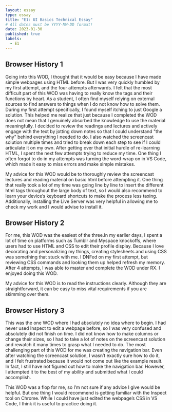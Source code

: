 ```yaml
---
layout: essay
type: essay
title: "E1: UI Basics Technical Essay"
# All dates must be YYYY-MM-DD format!
date: 2023-01-30
published: true
labels:
  - E1
---
```


## Browser History 1
Going into this WOD, I thought that it would be easy because I have made simple webpages using HTML before. But I was very quickly humbled by my first attempt, and the four attempts afterwards. I felt that the most difficult part of this WOD was having to really know the tags and their functions by heart. As a student, I often find myself relying on external sources to find answers to things when I do not know how to solve them. During my first attempt specifically, I found myself itching to just Google a solution. This helped me realize that just because I completed the WOD does not mean that I genuinely absorbed the knowledge to use the material meaningfully. I decided to review the readings and lectures and actively engage with the text by jotting down notes so that I could understand "the why" behind everything I needed to do. I also watched the screencast solution multiple times and tried to break down each step to see if I could articulate it on my own. After getting over that initial hurdle of re-learning HTML, I spent the next few attempts trying to reduce my time. One thing I often forgot to do in my attempts was turning the word-wrap on in VS Code, which made it easy to miss errors and make simple mistakes.

My advice for this WOD would be to thoroughly review the screencast lectures and reading material on basic html before attempting it. One thing that really took a lot of my time was going line by line to insert the different html tags throughout the large body of text, so I would also recommend to learn your device’s keyboard shortcuts to make the process less taxing. Additionally, installing the Live Server was very helpful in allowing me to check my work and I would advise to install it.

## Browser History 2
For me, this WOD was the easiest of the three.In my earlier days, I spent a lot of time on platforms such as Tumblr and Myspace knockoffs, where users had to use HTML and CSS to edit their profile display. Because I love decorating and personalizing my things, creating stylesheets and using CSS was something that stuck with me. I DNFed on my first attempt, but reviewing CSS commands and looking them up helped refresh my memory. After 4 attempts, I was able to master and complete the WOD under RX. I enjoyed doing this WOD. 

My advice for this WOD is to read the instructions clearly. Although they are straightforward, it can be easy to miss vital requirements if you are skimming over them.

## Browser History 3
This was the one WOD where I had absolutely no idea where to begin. I had never used Inspect to edit a webpage before, so I was very confused and absolutely did not finish on time. I did not know how to make columns or change their sizes, so I had to take a lot of notes on the screencast solution and rewatch it many times to grasp what I needed to do. The most challenging part of this WOD for me was creating the navigation bar. Even after watching the screencast solution, I wasn’t exactly sure how to do it, and I felt frustrated because it would not come out like the example result. In fact, I still have not figured out how to make the navigation bar. However, I attempted it to the best of my ability and submitted what I could accomplish.

This WOD was a flop for me, so I’m not sure if any advice I give would be helpful. But one thing I would recommend is getting familiar with the Inspect tool on Chrome. While I could have just edited the webpage’s CSS in VS Code, I think it is useful to practice doing it. 
